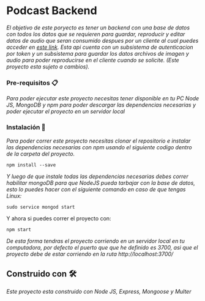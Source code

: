 # Podcast Backend

_El objetivo de este poryecto es tener un backend con una base de datos con todos los datos que se requieren para guardar, reproducir y editar datos de audio que seran consumido despues por un cliente al cual puedes acceder en [este link](https://github.com/Franklingp/podcastAngular). Esta api cuenta con un subsistema de autenticacion por token y un subsistema para guardar los datos archivos de imagen y audio para poder reproducirse en el cliente cuando se solicite. (Este proyecto esta sujeto a cambios)._

### Pre-requisitos 📋

_Para poder ejecutar este proyecto necesitas tener disponible en tu PC Node JS, MongoDB y npm para poder descargar las dependencias necesarias y poder ejecutar el proyecto en un servidor local_

### Instalación 🔧

_Para poder correr este proyecto necesitas clonar el repositorio e instalar las dependencias necesarias con npm usando el siguiente codigo dentro de la carpeta del proyecto._

```
npm install --save
```

_Y luego de que instale todas las dependencias necesarias debes correr habilitar mongoDB para que NodeJS pueda tarbajar con la base de datos, esto lo puedes hacer con el siguiente comando en caso de que tengas Linux:_

```
sudo service mongod start
```

Y ahora si puedes correr el proyecto con:

```
npm start
```

_De esta forma tendras el proyecto corriendo en un servidor local en tu computadora, por defecto el puerto que que he definido es 3700, asi que el proyecto debe de estar corriendo en la ruta http://localhost:3700/_

## Construido con 🛠️

_Este proyecto esta construido con Node JS, Express, Mongoose y Multer_